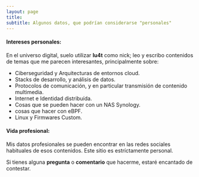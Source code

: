 ```yaml
---
layout: page
title:
subtitle: Algunos datos, que podrían considerarse "personales"
---
```




#### Intereses personales:
En el universo digital, suelo utilizar **lu4t** como nick; leo y escribo contenidos de temas que me parecen interesantes, principalmente sobre:


- Ciberseguridad y Arquitecturas de entornos cloud.
- Stacks de desarrollo, y análisis de datos.
- Protocolos de comunicación, y en particular transmisión de contenido multimedia.
- Internet e Identidad distribuída.
- Cosas que se pueden hacer con un NAS Synology.
- cosas que hacer con eBPF.
- Linux y Firmwares Custom.



#### Vida profesional:
Mis datos profesionales se pueden encontrar en las redes sociales habituales de esos contenidos. Este sitio es estríctamente personal. 

Si tienes alguna **pregunta** o **comentario** que hacerme, estaré encantado de contestar.
